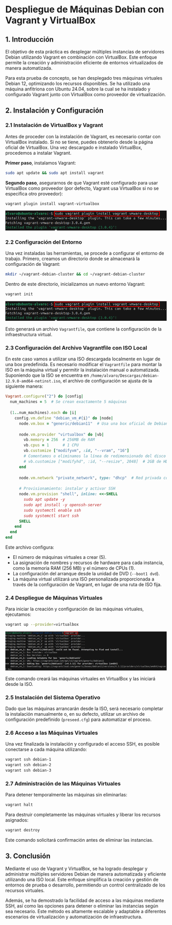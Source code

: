# Despliegue de Máquinas Debian con Vagrant y VirtualBox

## 1. Introducción

El objetivo de esta práctica es desplegar múltiples instancias de servidores Debian utilizando Vagrant en combinación con VirtualBox. Este enfoque permite la creación y administración eficiente de entornos virtualizados de manera automatizada.

Para esta prueba de concepto, se han desplegado tres máquinas virtuales Debian 12, optimizando los recursos disponibles. Se ha utilizado una máquina anfitriona con Ubuntu 24.04, sobre la cual se ha instalado y configurado Vagrant junto con VirtualBox como proveedor de virtualización.

## 2. Instalación y Configuración

### 2.1 Instalación de VirtualBox y Vagrant

Antes de proceder con la instalación de Vagrant, es necesario contar con VirtualBox instalado. Si no se tiene, puedes obtenerlo desde la página oficial de VirtualBox. Una vez descargado e instalado VirtualBox, procedemos a instalar Vagrant.

**Primer paso**, instalamos Vagrant:

```bash
sudo apt update && sudo apt install vagrant
```

**Segundo paso**, asegurarnos de que Vagrant esté configurado para usar VirtualBox como proveedor (por defecto, Vagrant usa VirtualBox si no se especifica otro proveedor):

```bash
vagrant plugin install vagrant-virtualbox
```

![Instalación Vagrant](./img/2.png)

### 2.2 Configuración del Entorno

Una vez instaladas las herramientas, se procede a configurar el entorno de trabajo. Primero, creamos un directorio donde se almacenará la configuración de Vagrant:

```bash
mkdir ~/vagrant-debian-cluster && cd ~/vagrant-debian-cluster
```

Dentro de este directorio, inicializamos un nuevo entorno Vagrant:

```bash
vagrant init
```
![Inicio Vagrant](./img/2.png)

Esto generará un archivo `Vagrantfile`, que contiene la configuración de la infraestructura virtual.

### 2.3 Configuración del Archivo Vagrantfile con ISO Local

En este caso vamos a utilizar una ISO descargada localmente en lugar de una box predefinida. Es necesario modificar el `Vagrantfile` para montar la ISO en la máquina virtual y permitir la instalación manual o automatizada. Suponiendo que la ISO se encuentra en `/home/alvaro/Descargas/debian-12.9.0-amd64-netinst.iso`, el archivo de configuración se ajusta de la siguiente manera:

```ruby
Vagrant.configure("2") do |config|
  num_machines = 5  # Se crean exactamente 5 máquinas

  (1..num_machines).each do |i|
    config.vm.define "debian_vm_#{i}" do |node|
      node.vm.box = "generic/debian11"  # Usa una box oficial de Debian 11

      node.vm.provider "virtualbox" do |vb|
        vb.memory = 256  # 256MB de RAM
        vb.cpus = 1      # 1 CPU
        vb.customize ["modifyvm", :id, "--vram", "16"]
        # Comentamos o eliminamos la línea de redimensionado del disco
        # vb.customize ["modifyhd", :id, "--resize", 2048]  # 2GB de HDD
      end

      node.vm.network "private_network", type: "dhcp"  # Red privada con DHCP

      # Provisionamiento: instalar y activar SSH
      node.vm.provision "shell", inline: <<-SHELL
        sudo apt update -y
        sudo apt install -y openssh-server
        sudo systemctl enable ssh
        sudo systemctl start ssh
      SHELL
    end
  end
end
```

Este archivo configura:

- El número de máquinas virtuales a crear (5).
- La asignación de nombres y recursos de hardware para cada instancia, como la memoria RAM (256 MB) y el número de CPUs (1).
- La configuración del arranque desde la unidad de DVD (`--boot1 dvd`).
- La máquina virtual utilizará una ISO personalizada proporcionada a través de la configuración de Vagrant, en lugar de una ruta de ISO fija.

### 2.4 Despliegue de Máquinas Virtuales

Para iniciar la creación y configuración de las máquinas virtuales, ejecutamos:

```bash
vagrant up --provider=virtualbox
```

![Inicio máquinas](./img/4.png)


Este comando creará las máquinas virtuales en VirtualBox y las iniciará desde la ISO.

### 2.5 Instalación del Sistema Operativo

Dado que las máquinas arrancarán desde la ISO, será necesario completar la instalación manualmente o, en su defecto, utilizar un archivo de configuración predefinido (`preseed.cfg`) para automatizar el proceso.

### 2.6 Acceso a las Máquinas Virtuales

Una vez finalizada la instalación y configurado el acceso SSH, es posible conectarse a cada máquina utilizando:

```bash
vagrant ssh debian-1
vagrant ssh debian-2
vagrant ssh debian-3
```

### 2.7 Administración de las Máquinas Virtuales

Para detener temporalmente las máquinas sin eliminarlas:

```bash
vagrant halt
```

Para destruir completamente las máquinas virtuales y liberar los recursos asignados:

```bash
vagrant destroy
```

Este comando solicitará confirmación antes de eliminar las instancias.

## 3. Conclusión

Mediante el uso de Vagrant y VirtualBox, se ha logrado desplegar y administrar múltiples servidores Debian de manera automatizada y eficiente utilizando una ISO local. Este enfoque simplifica la creación y gestión de entornos de prueba o desarrollo, permitiendo un control centralizado de los recursos virtuales.

Además, se ha demostrado la facilidad de acceso a las máquinas mediante SSH, así como las opciones para detener o eliminar las instancias según sea necesario. Este método es altamente escalable y adaptable a diferentes escenarios de virtualización y automatización de infraestructura.